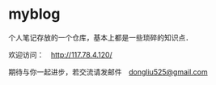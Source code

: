 # myblog
个人笔记存放的一个仓库，基本上都是一些琐碎的知识点．

欢迎访问：　http://117.78.4.120/

期待与你一起进步，若交流请发邮件　dongliu525@gmail.com